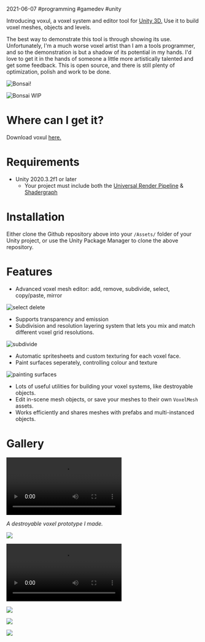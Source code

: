 2021-06-07 #programming #gamedev #unity

Introducing voxul, a voxel system and editor tool for [Unity 3D.](https://unity.com/) Use it to build voxel meshes, objects and levels. 

The best way to demonstrate this tool is through showing its use. Unfortunately, I'm a much worse voxel artist than I am a tools programmer, and so the demonstration is but a shadow of its potential in my hands. I'd love to get it in the hands of someone a little more artistically talented and get some feedback. This is open source, and there is still plenty of optimization, polish and work to be done.

![Bonsai!](img/voxul/bonsai.PNG)

![Bonsai WIP](img/voxul/bonsai.PNG)

# Where can I get it?

Download voxul [here.](https://github.com/cowtrix/voxul)

# Requirements

- Unity 2020.3.2f1 or later
    - Your project must include both the [Universal Render Pipeline](https://docs.unity3d.com/Packages/com.unity.render-pipelines.universal@11.0/manual/index.html) & [Shadergraph](https://unity.com/shader-graph)
	
# Installation

Either clone the Github repository above into your `/Assets/` folder of your Unity project, or use the Unity Package Manager to clone the above repository.

# Features

- Advanced voxel mesh editor: add, remove, subdivide, select, copy/paste, mirror

![select delete](img/voxul/select_delete.gif.gif)

- Supports transparency and emission
- Subdivision and resolution layering system that lets you mix and match different voxel grid resolutions.

![subdivide](img/voxul/subdivide.gif)

- Automatic spritesheets and custom texturing for each voxel face.
- Paint surfaces seperately, controlling colour and texture

![painting surfaces](img/voxul/paintingSurfaces.gif)

- Lots of useful utilities for building your voxel systems, like destroyable objects.
- Edit in-scene mesh objects, or save your meshes to their own `VoxelMesh` assets.
- Works efficiently and shares meshes with prefabs and multi-instanced objects.

# Gallery

![Destroyable voxels!](img/voxul/wurmfight_01.webm)

*A destroyable voxel prototype I made.*

![](img/voxul/Room.PNG)

![](img/voxul/vox.mp4)

![](img/voxul/potionShop.PNG)

![](img/voxul/guns.PNG)

![](img/voxul/Vending_machine.PNG)